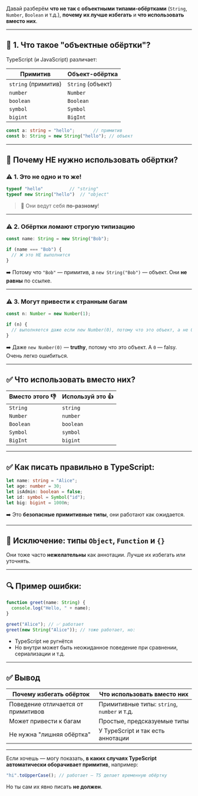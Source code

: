 Давай разберём **что не так с объектными типами-обёртками** (`String`, `Number`, `Boolean` и т.д.), **почему их лучше избегать** и **что использовать вместо них**.

---

## 🧱 1. Что такое "объектные обёртки"?

TypeScript (и JavaScript) различает:

| Примитив            | Объект-обёртка    |
| ------------------- | ----------------- |
| `string` (примитив) | `String` (объект) |
| `number`            | `Number`          |
| `boolean`           | `Boolean`         |
| `symbol`            | `Symbol`          |
| `bigint`            | `BigInt`          |

```ts
const a: string = "hello";       // примитив
const b: String = new String("hello"); // объект
```

---

## 🚫 Почему **НЕ нужно использовать** обёртки?

### ⚠️ 1. Это не одно и то же!

```ts
typeof "hello"          // "string"
typeof new String("hello")  // "object"
```

> 🤯 Они ведут себя **по-разному**!

---

### ⚠️ 2. Обёртки ломают строгую типизацию

```ts
const name: String = new String("Bob");

if (name === "Bob") {
  // ❌ это НЕ выполнится
}
```

➡️ Потому что `"Bob"` — примитив, а `new String("Bob")` — объект. Они **не равны** по ссылке.

---

### ⚠️ 3. Могут привести к странным багам

```ts
const n: Number = new Number(1);

if (n) {
  // выполняется даже если new Number(0), потому что это объект, а не 0
}
```

➡️ Даже `new Number(0)` — **truthy**, потому что это объект. А `0` — falsy. Очень легко ошибиться.

---

## ✅ Что использовать вместо них?

| Вместо этого 👎 | Используй это 👍 |
| --------------- | ---------------- |
| `String`        | `string`         |
| `Number`        | `number`         |
| `Boolean`       | `boolean`        |
| `Symbol`        | `symbol`         |
| `BigInt`        | `bigint`         |

---

## ✅ Как писать правильно в TypeScript:

```ts
let name: string = "Alice";
let age: number = 30;
let isAdmin: boolean = false;
let id: symbol = Symbol("id");
let big: bigint = 1000n;
```

➡️ Это **безопасные примитивные типы**, они работают как ожидается.

---

## 📌 Исключение: типы `Object`, `Function` и `{}`

Они тоже часто **нежелательны** как аннотации. Лучше их избегать или уточнять.

---

## 🔍 Пример ошибки:

```ts
function greet(name: String) {
  console.log("Hello, " + name);
}

greet("Alice"); // ✅ работает
greet(new String("Alice")); // тоже работает, но:
```

* TypeScript не ругнётся
* Но внутри может быть неожиданное поведение при сравнении, сериализации и т.д.

---

## ✅ Вывод

| Почему избегать обёрток            | Что использовать вместо них                 |
| ---------------------------------- | ------------------------------------------- |
| Поведение отличается от примитивов | Примитивные типы: `string`, `number` и т.д. |
| Может привести к багам             | Простые, предсказуемые типы                 |
| Не нужна "лишняя обёртка"          | У TypeScript и так есть аннотации           |

---

Если хочешь — могу показать, **в каких случаях TypeScript автоматически оборачивает примитив**, например:

```ts
"hi".toUpperCase(); // работает — TS делает временную обёртку
```

Но ты сам их явно писать **не должен**.
